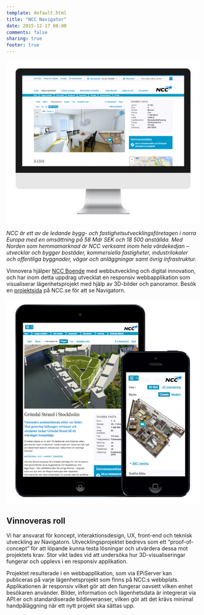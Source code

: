 ```yaml
---
template: default.html
title: "NCC Navigator"
date: 2015-12-17 08:00
comments: false
sharing: true
footer: true
---
```


![Skärmdump](/images/content/projects/ncc-navigator/imac.png)

*NCC är ett av de ledande bygg- och fastighetsutvecklingsföretagen i norra Europa med en omsättning på 58 Mdr SEK och 18 500 anställda. Med Norden som hemmamarknad är NCC verksamt inom hela värdekedjan – utvecklar och bygger bostäder, kommersiella fastigheter, industrilokaler och offentliga byggnader, vägar och anläggningar samt övrig infrastruktur.* 

Vinnovera hjälper [NCC Boende][0] med webbutveckling och digital innovation, och har inom detta uppdrag utvecklat en responsiv webbapplikation som visualiserar lägenhetsprojekt med hjälp av 3D-bilder och panoramor. Besök en [projektsida][1] på NCC.se för att se Navigatorn.

![Skärmdump](/images/content/projects/ncc-navigator/devices.png)

## Vinnoveras roll
Vi har ansvarat för koncept, interaktionsdesign, UX, front-end och teknisk utveckling av Navigatorn. Utvecklingsprojektet bedrevs som ett “proof-of-concept” för att löpande kunna testa lösningar och utvärdera dessa mot projektets krav. Stor vikt lades vid att undersöka hur 3D-visualiseringar fungerar och upplevs i en responsiv applikation. 

Projektet resulterade i en webbapplikation, som via EPiServer kan publiceras på varje lägenhetsprojekt som finns på NCC:s webbplats. Applikationen är responsiv vilket gör att den fungerar oavsett vilken enhet besökaren använder. Bilder, information och lägenhetsdata är integrerat via API:er och standardiserade bildleveranser, vilken gör att det krävs minimal handpåläggning när ett nytt projekt ska sättas upp.

[0]: http://www.ncc.se/bostad/
[1]: http://www.ncc.se/bostad/sok-bostad/ostergotland/linkoping/vimanshall/vimans-terrass/